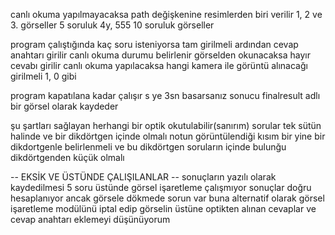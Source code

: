 canlı okuma yapılmayacaksa path değişkenine resimlerden biri verilir
1, 2 ve 3.  görseller 5 soruluk 4y, 555 10 soruluk görseller

program çalıştığında kaç soru isteniyorsa tam girilmeli 
ardından cevap anahtarı girilir
canlı okuma durumu belirlenir görselden okunacaksa hayır cevabı girilir
canlı okuma yapılacaksa hangi kamera ile görüntü alınacağı girilmeli 1, 0 gibi


program kapatılana kadar çalışır 
s ye 3sn basarsanız sonucu finalresult adlı bir görsel olarak kaydeder

şu şartları sağlayan herhangi bir optik okutulabilir(sanırım)
sorular tek sütün halinde ve bir dikdörtgen içinde olmalı
notun görüntülendiği kısım bir yine bir dikdortgenle belirlenmeli ve bu dikdörtgen soruların içinde bulunğu
dikdörtgenden küçük olmalı



-- EKSİK VE ÜSTÜNDE ÇALIŞILANLAR --
sonuçların yazılı olarak kaydedilmesi 
5 soru üstünde görsel işaretleme çalışmıyor sonuçlar doğru hesaplanıyor ancak görsele 
dökmede sorun var buna alternatif olarak görsel işaretleme modülünü iptal edip görselin üstüne 
    optikten alınan cevaplar ve cevap anahtarı eklemeyi düşünüyorum



